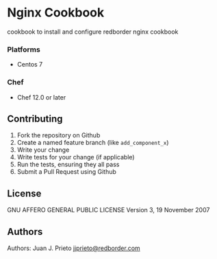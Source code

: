 # Nginx Cookbook

cookbook to install and configure redborder nginx cookbook

### Platforms

- Centos 7

### Chef

- Chef 12.0 or later

## Contributing

1. Fork the repository on Github
2. Create a named feature branch (like `add_component_x`)
3. Write your change
4. Write tests for your change (if applicable)
5. Run the tests, ensuring they all pass
6. Submit a Pull Request using Github

## License
GNU AFFERO GENERAL PUBLIC LICENSE Version 3, 19 November 2007

## Authors
Authors: Juan J. Prieto <jjprieto@redborder.com>
